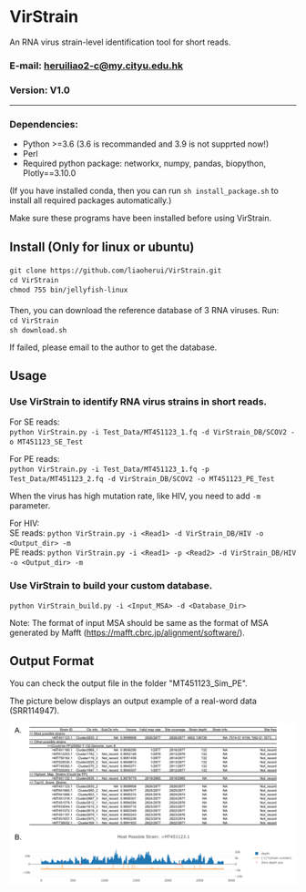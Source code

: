 # VirStrain
An RNA virus strain-level identification tool for short reads.
### E-mail: heruiliao2-c@my.cityu.edu.hk
### Version: V1.0
---------------------------------------------------------------------------
### Dependencies:
* Python >=3.6 (3.6 is recommanded and 3.9 is not supprted now!)
* Perl
* Required python package: networkx, numpy, pandas, biopython, Plotly==3.10.0

(If you have installed conda, then you can run `sh install_package.sh` to install all required packages automatically.)

Make sure these programs have been installed before using VirStrain.

## Install (Only for linux or ubuntu)

####
`git clone https://github.com/liaoherui/VirStrain.git`<BR/>
`cd VirStrain`<BR/>
`chmod 755 bin/jellyfish-linux`<BR/>
####

Then, you can download the reference database of 3 RNA viruses. Run:<BR/>
`cd VirStrain`<BR/>
`sh download.sh`<BR/>

If failed, please email to the author to get the database.

## Usage

### Use VirStrain to identify RNA virus strains in short reads.

For SE reads:<BR/>
  `python VirStrain.py -i Test_Data/MT451123_1.fq -d VirStrain_DB/SCOV2 -o MT451123_SE_Test`<BR/>

For PE reads:<BR/>
  `python VirStrain.py -i Test_Data/MT451123_1.fq -p Test_Data/MT451123_2.fq -d VirStrain_DB/SCOV2 -o MT451123_PE_Test`<BR/>

When the virus has high mutation rate, like HIV, you need to add `-m` parameter.

For HIV:<BR/>
  SE reads: `python VirStrain.py -i <Read1> -d VirStrain_DB/HIV -o <Output_dir> -m`<BR/>
  PE reads: `python VirStrain.py -i <Read1> -p <Read2> -d VirStrain_DB/HIV -o <Output_dir> -m`<BR/>

### Use VirStrain to build your custom database.<BR/>
  `python VirStrain_build.py -i <Input_MSA> -d <Database_Dir>`<BR/>
  
  Note: The format of input MSA should be same as the format of MSA generated by Mafft (https://mafft.cbrc.jp/alignment/software/).<BR/>

## Output Format

You can check the output file in the folder "MT451123_Sim_PE".

The picture below displays an output example of a real-word data (SRR114947). <BR/>

![VirStrain Report](https://github.com/liaoherui/VirStrain/blob/main/Output_fmt/Report_Small.png)



